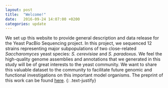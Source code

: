 ```yaml
---
layout: post
title:  "Welcome!"
date:   2016-09-24 14:07:00 +0200
categories: update
---
```


We set up this website to provide general description and data release for the Yeast PacBio Sequencing project. In this project, we sequenced 12 strains representing major subpopulations of two close-related *Saccharomyces* yeast species: *S. cerevisiae* and *S. paradoxus*. We feel the high-quality genome assemblies and annotations that we generated in this study will be of great interests to the yeast community. We want to share this valuable dataset to the community to facilitate future genomic and functional investigations on this important model organisms. The preprint of this work can be found [here](http://biorxiv.org/content/early/2016/09/24/076562).
{: .text-justify}

